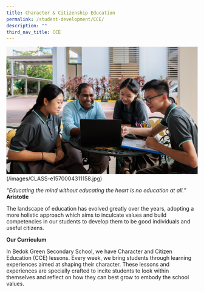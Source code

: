 ```yaml
---
title: Character & Citizenship Education
permalink: /student-development/CCE/
description: ""
third_nav_title: CCE
---
```

![](/images/cce%202023.jpg)(/images/CLASS-e1570004311158.jpg)

*“Educating the mind without educating the heart is no education at all.”*<br>
**Aristotle**

The landscape of education has evolved greatly over the years, adopting a more holistic approach which aims to inculcate values and build competencies in our students to develop them to be good individuals and useful citizens.

**Our Curriculum**

In Bedok Green Secondary School, we have Character and Citizen Education (CCE) lessons. Every week, we bring students through learning experiences aimed at shaping their character. These lessons and experiences are specially crafted to incite students to look within themselves and reflect on how they can best grow to embody the school values.
